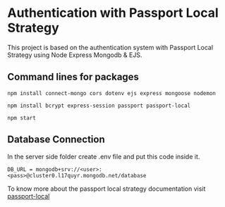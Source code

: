 # Authentication with Passport Local Strategy

This project is based on the authentication system with Passport Local Strategy using Node Express Mongodb & EJS. 

## Command lines for packages

`npm install connect-mongo cors dotenv ejs express mongoose nodemon`

`npm install bcrypt express-session passport passport-local`

`npm start`

## Database Connection
In the server side folder create .env file and put this code inside it.

`DB_URL = mongodb+srv://<user>:<pass>@cluster0.l17quyr.mongodb.net/database`

To know more about the passport local strategy documentation visit [passport-local](https://www.passportjs.org/packages/passport-local/)
